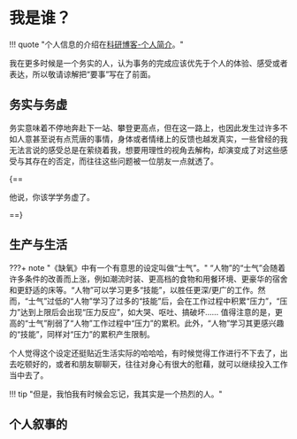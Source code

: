 # 我是谁？

!!! quote "个人信息的介绍在[科研博客-个人简介](https://jesseht.fun/2About_Me)。"

我在更多时候是一个务实的人，认为事务的完成应该优先于个人的体验、感受或者表达，所以敬请谅解把“要事”写在了前面。

## 务实与务虚

务实意味着不停地奔赴下一站、攀登更高点，但在这一路上，也因此发生过许多不如人意甚至说有点荒唐的事情，身体或者情绪上的反馈也越发真实，一些曾经的我无法言说的感受总是在萦绕着我，想要用理性的视角去解构，却演变成了对这些感受与其存在的否定，而往往这些问题被一位朋友一点就透了。

{==

他说，你该学学务虚了。

==}

## 生产与生活

???+ note "《缺氧》中有一个有意思的设定叫做“士气”。"
    “人物”的“士气”会随着许多条件的改善而上涨，例如潮流时装、更高档的食物和用餐环境、更豪华的宿舍和更舒适的床等。“人物”可以学习更多“技能”，以胜任更深/更广的工作。然而，“士气”过低的“人物”学习了过多的“技能”后，会在工作过程中积累“压力”，“压力”达到上限后会出现“压力反应”，如大哭、呕吐、搞破坏……
    值得注意的是，更高的“士气”削弱了“人物”工作过程中“压力”的累积。此外，“人物”学习其更感兴趣的“技能”，同样对“压力”的累积产生限制。

个人觉得这个设定还挺贴近生活实际的哈哈哈，有时候觉得工作进行不下去了，出去吃顿好的，或者和朋友聊聊天，往往对身心有很大的慰藉，就可以继续投入工作当中去了。

!!! tip "但是，我怕我有时候会忘记，我其实是一个热烈的人。"

## 个人叙事的